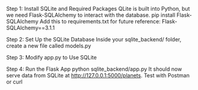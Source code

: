 Step 1: Install SQLite and Required Packages
    QLite is built into Python, but we need Flask-SQLAlchemy to interact with the database.
    pip install Flask-SQLAlchemy
    Add this to requirements.txt for future reference:
        Flask-SQLAlchemy==3.1.1

Step 2: Set Up the SQLite Database
    Inside your sqlite_backend/ folder, create a new file called models.py

Step 3: Modify app.py to Use SQLite

Step 4: Run the Flask App
    python sqlite_backend/app.py
    It should now serve data from SQLite at http://127.0.0.1:5000/planets.
    Test with Postman or curl